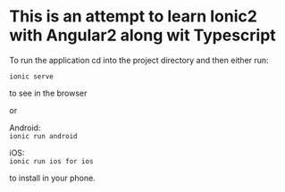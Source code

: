 
# This is an attempt to learn Ionic2 with Angular2 along wit Typescript  

To run the application cd into the project directory and then either run:

`ionic serve`  

to see in the browser

or  

Android:  
`ionic run android` 

iOS:  
`ionic run ios for ios`  

to install in your phone.